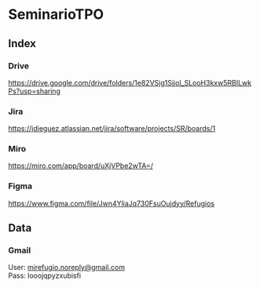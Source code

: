 # SeminarioTPO

## Index

### Drive
https://drive.google.com/drive/folders/1e82VSjg1Sjjol_SLooH3kxw5RBILwkPs?usp=sharing

### Jira
https://jdieguez.atlassian.net/jira/software/projects/SR/boards/1

### Miro
https://miro.com/app/board/uXjVPbe2wTA=/

### Figma
https://www.figma.com/file/Jwn4YliaJq730FsuOujdyy/Refugios

## Data

### Gmail
User: mirefugio.noreply@gmail.com \
Pass: looojqpyzxubisfi
